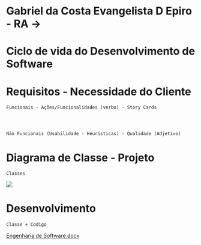 # Gabriel da Costa Evangelista D Epiro - RA -> 
# Ciclo de vida do Desenvolvimento de Software

# Requisitos - Necessidade do Cliente

    Funcionais - Ações/Funcionalidades (verbo) - Story Cards
  
  
  

    Não Funcionais (Usabilidade - Heurísticas) - Qualidade (Adjetivo)
  
  
  
  
  # Diagrama de Classe - Projeto
    Classes
 <img src="https://github.com/GabrielDepiro/Bertoti/blob/main/Engenharia%20de%20Software/Digrama%20de%20Classe.png">
  
  # Desenvolvimento
    Classe + Codigo 
  

[Engenharia de Software.docx](https://github.com/GabrielDepiro/Bertoti/files/8249011/Engenharia.de.Software.docx)


